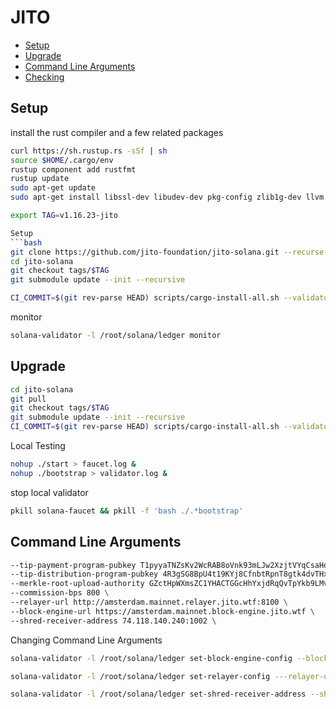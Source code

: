 # JITO 

* [Setup](#setup)
* [Upgrade](#upgrade)
* [Command Line Arguments](#command-line-arguments)
* [Checking](#checking)

## Setup

install the rust compiler and a few related packages
```bash
curl https://sh.rustup.rs -sSf | sh
source $HOME/.cargo/env
rustup component add rustfmt
rustup update
sudo apt-get update
sudo apt-get install libssl-dev libudev-dev pkg-config zlib1g-dev llvm clang cmake make libprotobuf-dev protobuf-compiler
```
```bash
export TAG=v1.16.23-jito
```
```bash
Setup
```bash
git clone https://github.com/jito-foundation/jito-solana.git --recurse-submodules
cd jito-solana
git checkout tags/$TAG
git submodule update --init --recursive

CI_COMMIT=$(git rev-parse HEAD) scripts/cargo-install-all.sh --validator-only ~/.local/share/solana/install/releases/"$TAG"
```
monitor
```bash
solana-validator -l /root/solana/ledger monitor
```
## Upgrade

```bash
cd jito-solana
git pull
git checkout tags/$TAG
git submodule update --init --recursive
CI_COMMIT=$(git rev-parse HEAD) scripts/cargo-install-all.sh --validator-only ~/.local/share/solana/install/releases/"$TAG"
```
Local Testing
```bash
nohup ./start > faucet.log &
nohup ./bootstrap > validator.log &
```
stop local validator
```bash
pkill solana-faucet && pkill -f 'bash ./.*bootstrap'
```

## Command Line Arguments
```bash
--tip-payment-program-pubkey T1pyyaTNZsKv2WcRAB8oVnk93mLJw2XzjtVYqCsaHqt \
--tip-distribution-program-pubkey 4R3gSG8BpU4t19KYj8CfnbtRpnT8gtk4dvTHxVRwc2r7 \
--merkle-root-upload-authority GZctHpWXmsZC1YHACTGGcHhYxjdRqQvTpYkb9LMvxDib \
--commission-bps 800 \
--relayer-url http://amsterdam.mainnet.relayer.jito.wtf:8100 \
--block-engine-url https://amsterdam.mainnet.block-engine.jito.wtf \
--shred-receiver-address 74.118.140.240:1002 \
```

Changing Command Line Arguments
```bash
solana-validator -l /root/solana/ledger set-block-engine-config --block-engine-url https://nyc.testnet.block-engine.jito.wtf
```
```bash
solana-validator -l /root/solana/ledger set-relayer-config ---relayer-url http://amsterdam.mainnet.relayer.jito.wtf:8100
```
```bash
solana-validator -l /root/solana/ledger set-shred-receiver-address --shred-receiver-address 74.118.140.240:1002
```

